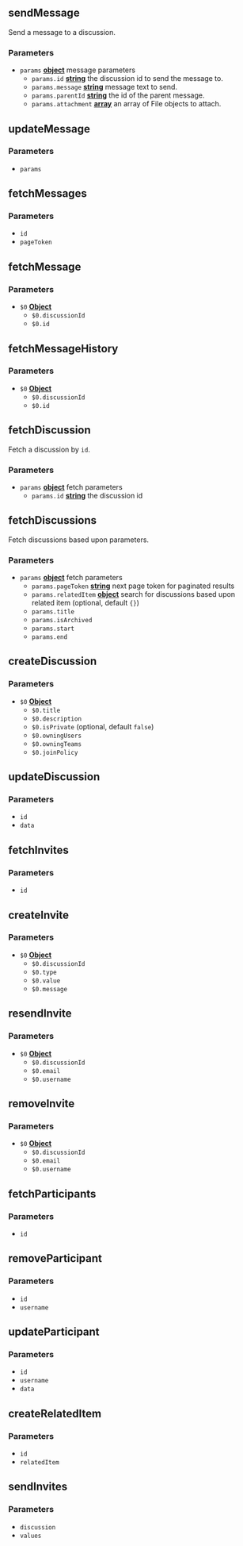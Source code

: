 <!-- Generated by documentation.js. Update this documentation by updating the source code. -->

## sendMessage

Send a message to a discussion.

### Parameters

-   `params` **[object][1]** message parameters
    -   `params.id` **[string][2]** the discussion id to send the message to.
    -   `params.message` **[string][2]** message text to send.
    -   `params.parentId` **[string][2]** the id of the parent message.
    -   `params.attachment` **[array][3]** an array of File objects to attach.

## updateMessage

### Parameters

-   `params`  

## fetchMessages

### Parameters

-   `id`  
-   `pageToken`  

## fetchMessage

### Parameters

-   `$0` **[Object][1]** 
    -   `$0.discussionId`  
    -   `$0.id`  

## fetchMessageHistory

### Parameters

-   `$0` **[Object][1]** 
    -   `$0.discussionId`  
    -   `$0.id`  

## fetchDiscussion

Fetch a discussion by `id`.

### Parameters

-   `params` **[object][1]** fetch parameters
    -   `params.id` **[string][2]** the discussion id

## fetchDiscussions

Fetch discussions based upon parameters.

### Parameters

-   `params` **[object][1]** fetch parameters
    -   `params.pageToken` **[string][2]** next page token for paginated results
    -   `params.relatedItem` **[object][1]** search for discussions based upon related item (optional, default `{}`)
    -   `params.title`  
    -   `params.isArchived`  
    -   `params.start`  
    -   `params.end`  

## createDiscussion

### Parameters

-   `$0` **[Object][1]** 
    -   `$0.title`  
    -   `$0.description`  
    -   `$0.isPrivate`   (optional, default `false`)
    -   `$0.owningUsers`  
    -   `$0.owningTeams`  
    -   `$0.joinPolicy`  

## updateDiscussion

### Parameters

-   `id`  
-   `data`  

## fetchInvites

### Parameters

-   `id`  

## createInvite

### Parameters

-   `$0` **[Object][1]** 
    -   `$0.discussionId`  
    -   `$0.type`  
    -   `$0.value`  
    -   `$0.message`  

## resendInvite

### Parameters

-   `$0` **[Object][1]** 
    -   `$0.discussionId`  
    -   `$0.email`  
    -   `$0.username`  

## removeInvite

### Parameters

-   `$0` **[Object][1]** 
    -   `$0.discussionId`  
    -   `$0.email`  
    -   `$0.username`  

## fetchParticipants

### Parameters

-   `id`  

## removeParticipant

### Parameters

-   `id`  
-   `username`  

## updateParticipant

### Parameters

-   `id`  
-   `username`  
-   `data`  

## createRelatedItem

### Parameters

-   `id`  
-   `relatedItem`  

## sendInvites

### Parameters

-   `discussion`  
-   `values`  

[1]: https://developer.mozilla.org/docs/Web/JavaScript/Reference/Global_Objects/Object

[2]: https://developer.mozilla.org/docs/Web/JavaScript/Reference/Global_Objects/String

[3]: https://developer.mozilla.org/docs/Web/JavaScript/Reference/Global_Objects/Array
